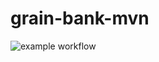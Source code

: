 # grain-bank-mvn
![example workflow](https://github.com/AndrewChmutov/grain-bank-mvn/actions/workflows/ci.yml/badge.svg)
